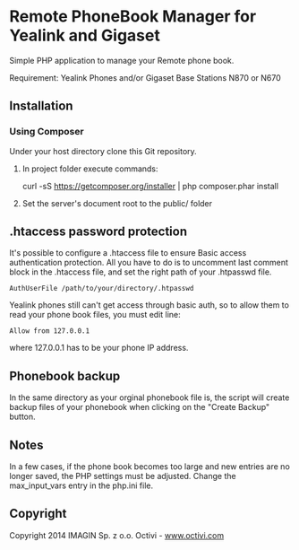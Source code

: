 Remote PhoneBook Manager for Yealink and Gigaset
=============================================

Simple PHP application to manage your Remote phone book.

Requirement: Yealink Phones and/or Gigaset Base Stations N870 or N670

Installation
---------------------------------------------

### Using Composer

Under your host directory clone this Git repository.

1. In project folder execute commands:

    curl -sS https://getcomposer.org/installer | php
    composer.phar install

2. Set the server's document root to the public/ folder


.htaccess password protection
---------------------------------------------

It's possible to configure a .htaccess file to ensure Basic access authentication protection. All you have to do is to uncomment
last comment block in the .htaccess file, and set the right path of your .htpasswd file.

    AuthUserFile /path/to/your/directory/.htpasswd

Yealink phones still can't get access through basic auth, so to allow them to read your phone book files, you must edit line:

    Allow from 127.0.0.1

where 127.0.0.1 has to be your phone IP address.


Phonebook backup
---------------------------------------------

In the same directory as your orginal phonebook file is, the script will create backup files of your phonebook when clicking on the "Create Backup" button.


Notes
---------------------------------------------

In a few cases, if the phone book becomes too large and new entries are no longer saved, the PHP settings must be adjusted. Change the max_input_vars entry in the php.ini file.

Copyright
---------------------------------------------

Copyright 2014 IMAGIN Sp. z o.o.
Octivi - www.octivi.com

